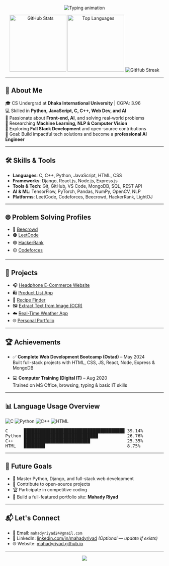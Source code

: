 <!-- 🌟 Welcome Section -->
<p align="center">
  <img src="https://readme-typing-svg.demolab.com?font=Fira+Code&size=28&duration=3000&pause=1000&color=F75C7E&center=true&vCenter=true&width=1000&lines=Welcome+to+My+GitHub+Profile!;I'm+Mahady+Hasan+Riyad+%F0%9F%91%8B;Aspiring+AI+%26+Software+Engineer+from+Bangladesh" alt="Typing animation">
</p>

<!-- 📊 Banner Section with Stats and Streaks -->
<p align="center">
  <img height="180em" src="https://github-readme-stats.vercel.app/api?username=mahadyriyad&show_icons=true&count_private=true&theme=darcula&hide_border=true&hide=issues,contribs&bg_color=00000000" alt="GitHub Stats"/>
  <img height="180em" src="https://github-readme-stats.vercel.app/api/top-langs/?username=mahadyriyad&layout=compact&hide_border=true&theme=darcula&bg_color=00000000&langs_count=6&hide=jupyter%20notebook,tex,css,php" alt="Top Languages"/>
  <img src="https://streak-stats.demolab.com/?user=mahadyriyad&theme=darcula&hide_border=true&background=FFFFFF00" alt="GitHub Streak"/>
</p>

---

## 👋 About Me

🎓 CS Undergrad at **Dhaka International University** | CGPA: 3.96  
💻 Skilled in **Python, JavaScript, C, C++, Web Dev, and AI**  
🚀 Passionate about **Front-end, AI**, and solving real-world problems  
🔬 Researching **Machine Learning, NLP & Computer Vision**  
🌱 Exploring **Full Stack Development** and open-source contributions  
🎯 Goal: Build impactful tech solutions and become a **professional AI Engineer**

---

## 🛠️ Skills & Tools

- **Languages**: C, C++, Python, JavaScript, HTML, CSS  
- **Frameworks**: Django, React.js, Node.js, Express.js  
- **Tools & Tech**: Git, GitHub, VS Code, MongoDB, SQL, REST API  
- **AI & ML**: TensorFlow, PyTorch, Pandas, NumPy, OpenCV, NLP  
- **Platforms**: LeetCode, Codeforces, Beecrowd, HackerRank, LightOJ

---

## 🌐 Problem Solving Profiles

- 🔵 [Beecrowd](https://judge.beecrowd.com/en/profile/1066526)  
- 🟠 [LeetCode](https://leetcode.com/u/mahadyriyad/)  
- 🟢 [HackerRank](https://www.hackerrank.com/profile/mahadyriyad)  
- 🟡 [Codeforces](https://codeforces.com/profile/mahadyriyad)

---

## 🚧 Projects

- 🎧 [Headphone E-Commerce Website](https://mahadyriyad.github.io/1st-web/)  
- 🛍️ [Product List App](https://mahadyriyad.github.io/product-list-project-/)  
- 🍳 [Recipe Finder](https://mahadyriyad.github.io/Recipe-App/)  
- 🖼️ [Extract Text from Image (OCR)](https://mahadyriyad.github.io/Extract-Text-Image/)  
- ☁️ [Real-Time Weather App](https://mahadyriyad.github.io/weather-app/)  
- 🌐 [Personal Portfolio](https://mahadyriyad.github.io/my-website-/)

---

## 🏆 Achievements

- ✅ **Complete Web Development Bootcamp (Ostad)** – May 2024  
  Built full-stack projects with HTML, CSS, JS, React, Node, Express & MongoDB

- 💻 **Computer Training (Digital IT)** – Aug 2020  
  Trained on MS Office, browsing, typing & basic IT skills

---

## 📊 Language Usage Overview

![C](https://img.shields.io/badge/C-39.14%25-blue?style=for-the-badge&logo=c)
![Python](https://img.shields.io/badge/Python-26.76%25-yellow?style=for-the-badge&logo=python)
![C++](https://img.shields.io/badge/C++-25.35%25-lightgrey?style=for-the-badge&logo=c%2B%2B)
![HTML](https://img.shields.io/badge/HTML-8.75%25-orange?style=for-the-badge&logo=html5)

<pre>
C      ██████████████████████████████████████ 39.14%
Python ████████████████████████████           26.76%
C++    █████████████████████████              25.35%
HTML   ████████                               8.75%
</pre>

---

## 🚀 Future Goals

- 🧠 Master Python, Django, and full-stack web development  
- 🌟 Contribute to open-source projects  
- 🏆 Participate in competitive coding  
- 💼 Build a full-featured portfolio site: **Mahady Riyad**

---

## 📬 Let's Connect

- 📧 Email: `mahadyriyad24@gmail.com`  
- 💼 LinkedIn: [linkedin.com/in/mahadyriyad](https://www.linkedin.com/in/mahadyriyad) *(Optional — update if exists)*  
- 🌐 Website: [mahadyriyad.github.io](https://mahadyriyad.github.io)

---

<!-- 🌈 Footer -->
<p align="center">
  <img src="https://capsule-render.vercel.app/api?type=waving&color=gradient&height=100&section=footer"/>
</p>
